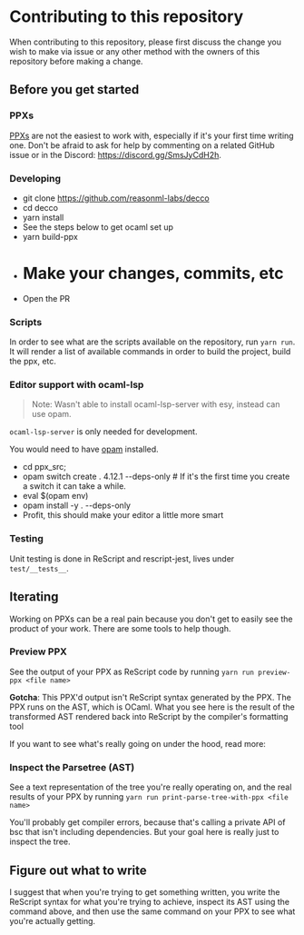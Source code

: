 # Contributing to this repository

When contributing to this repository, please first discuss the change you wish to make via issue or any other method with the owners of this repository before making a change.

## Before you get started

### PPXs

[PPXs](https://tarides.com/blog/2019-05-09-an-introduction-to-ocaml-ppx-ecosystem) are not the easiest to work with, especially if it's your first time writing one. Don't be afraid to ask for help by commenting on a related GitHub issue or in the Discord: https://discord.gg/SmsJyCdH2h.

### Developing

- git clone https://github.com/reasonml-labs/decco
- cd decco
- yarn install
- See the steps below to get ocaml set up
- yarn build-ppx
- # Make your changes, commits, etc
- Open the PR

### Scripts

In order to see what are the scripts available on the repository, run `yarn run`. It will render a list of available commands in order to build the project, build the ppx, etc.

### Editor support with ocaml-lsp

> Note: Wasn't able to install ocaml-lsp-server with esy, instead can use opam.

`ocaml-lsp-server` is only needed for development.

You would need to have [opam](https://opam.ocaml.org) installed.

- cd ppx_src;
- opam switch create . 4.12.1 --deps-only # If it's the first time you create a switch it can take a while.
- eval $(opam env)
- opam install -y . --deps-only
- Profit, this should make your editor a little more smart

### Testing

Unit testing is done in ReScript and rescript-jest, lives under `test/__tests__`.

## Iterating

Working on PPXs can be a real pain because you don't get to easily see the product of your work. There are some tools to help though.

### Preview PPX

See the output of your PPX as ReScript code by running `yarn run preview-ppx <file name>`

**Gotcha**: This PPX'd output isn't ReScript syntax generated by the PPX. The PPX runs on the AST, which is OCaml. What you see here is the result of the transformed AST rendered back into ReScript by the compiler's formatting tool

If you want to see what's really going on under the hood, read more:

### Inspect the Parsetree (AST)

See a text representation of the tree you're really operating on, and the real results of your PPX by running `yarn run print-parse-tree-with-ppx <file name>`

You'll probably get compiler errors, because that's calling a private API of bsc that isn't including dependencies. But your goal here is really just to inspect the tree.

## Figure out what to write

I suggest that when you're trying to get something written, you write the ReScript syntax for what you're trying to achieve, inspect its AST using the command above, and then use the same command on your PPX to see what you're actually getting.
